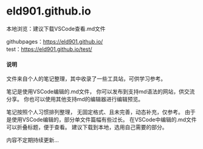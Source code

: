 # eld901.github.io
本地浏览：建议下载VSCode查看.md文件  

githubpages：https://eld901.github.io/  
test：https://eld901.github.io/test/
#### 说明
文件来自个人的笔记整理，其中收录了一些工具站，可供学习参考。

笔记是使用VSCode编辑的.md文件，
你可以发布到支持md语法的网站，供交流分享。
你也可以使用其他支持md的编辑器进行编辑预览。

笔记按照个人习惯排列整理，
无固定格式、且未完善，动态补充，仅参考。
由于是使用VSCode编辑的，部分单文件篇幅有些过长。
在VSCode中编辑的.md文件可以折叠标题，便于查看。
建议下载到本地，选用自己需要的部分。

内容不定期持续更新...

